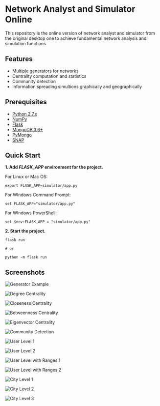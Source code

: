 [generator]: images/generator.png "Generator Example"
[community]: images/community.png "Community Detection"
[dc]: images/dc.png "Degree Centrality"
[cc]: images/cc.png "Closeness Centrality"
[bc]: images/bc.png "Betweenness Centrality"
[ec]: images/ec.png "Eigenvector Centrality"
[ul1]: images/ul1.png "User Level 1"
[ul2]: images/ul2.png "User Level 2"
[ulr1]: images/ulr1.png "User Level with Ranges 1"
[ulr2]: images/ulr2.png "User Level with Ranges 2"
[cl1]: images/cl1.png "City Level 1"
[cl2]: images/cl2.png "City Level 2"
[cl3]: images/cl3.png "City Level 3"

# Network Analyst and Simulator Online

This repository is the online version of network analyst and simulator from the original desktop one to achieve fundamental network analysis and simulation functions.

## Features

* Multiple generators for networks
* Centrality computation and statistics
* Community detection
* Information spreading simultions graphically and geographically

## Prerequisites

* [Python 2.7.x]()
* [NumPy]()
* [Flask]()
* [MongoDB 3.6+]()
* [PyMongo]()
* [SNAP]()

## Quick Start

**1. Add *FLASK_APP* environment for the project.**

For Linux or Mac OS:

```
export FLASK_APP=simulator/app.py
```

For WIndows Command Prompt:

```
set FLASK_APP="simulator/app.py"
```

For WIndows PowerShell:

```
set $env:FLASK_APP = "simulator/app.py"
```

**2. Start the project.**

```
flask run

# or

python -m flask run
```

## Screenshots

![Generator Example][generator]

![Degree Centrality][dc]

![Closeness Centrality][cc]

![Betweenness Centrality][bc]

![Eigenvector Centrality][ec]

![Community Detection][community]

![User Level 1][ul1]

![User Level 2][ul2]

![User Level with Ranges 1][ulr1]

![User Level with Ranges 2][ulr2]

![City Level 1][cl1]

![City Level 2][cl2]

![City Level 3][cl3]
